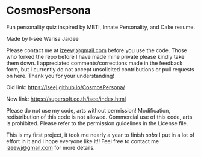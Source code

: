 # CosmosPersona
Fun personality quiz inspired by MBTI, Innate Personality, and Cake resume.

Made by I-see Warisa Jaidee 

Please contact me at izeewj@gmail.com before you use the code. Those who forked the repo before I have made mine private please kindly take them down. 
I appreciated comments/corrections made in the feedback form, but I currently do not accept unsolicited contributions or pull requests on here. Thank you for your understanding!

Old link: https://iseej.github.io/CosmosPersona/

New link: https://supersoft.co.th/isee/index.html

Please do not use my code, arts without permission! 
Modification, redistribution of this code is not allowed. 
Commercial use of this code, arts is prohibited. Please refer to the permission guidelines in the License file.

This is my first project, it took me nearly a year to finish *sobs* I put in a lot of effort in it and I hope everyone like it!!
Feel free to contact me izeewj@gmail.com for more details.
